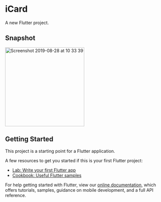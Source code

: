 # iCard

A new Flutter project.

## Snapshot

<img width="257" alt="Screenshot 2019-08-28 at 10 33 39" src="https://user-images.githubusercontent.com/39448332/63839360-6d1a9900-c97f-11e9-94d6-4c9faa21b275.png">

## Getting Started

This project is a starting point for a Flutter application.

A few resources to get you started if this is your first Flutter project:

- [Lab: Write your first Flutter app](https://flutter.dev/docs/get-started/codelab)
- [Cookbook: Useful Flutter samples](https://flutter.dev/docs/cookbook)

For help getting started with Flutter, view our
[online documentation](https://flutter.dev/docs), which offers tutorials,
samples, guidance on mobile development, and a full API reference.

